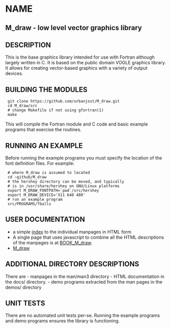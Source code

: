 # NAME
## M_draw - low level vector graphics library

## DESCRIPTION

This is the base graphics library intended for use with Fortran
although largely written in C. It is based on the public domain
VOGLE graphics library. It allows for creating vector-based 
graphics with a variety of output devices.

## BUILDING THE MODULES

     git clone https://github.com/urbanjost/M_draw.git
     cd M_draw/src
     # change Makefile if not using gfortran(1)
     make

This will compile the Fortran module and C code  and basic example
programs that exercise the routines.

## RUNNING AN EXAMPLE

Before running the example programs you must specify the location
of the font definition files. For example:

     # where M_draw is assumed to located
     cd ~github/M_draw
     # the hershey directory can be moved, and typically
     # is in /usr/share/hershey on GNU/Linux platforms
     export M_DRAW_FONTPATH=`pwd`/src/hershey
     export M_DRAW_DEVICE='X11 640 480'
     # run an example program
     src/PROGRAMS/fballs

## USER DOCUMENTATION

   - a simple [index](https://urbanjost.github.io/M_draw/) to
     the individual manpages in HTML form
   - A single page that uses javascript to combine all the HTML
     descriptions of the manpages is at 
     [BOOK_M_draw](https://urbanjost.github.io/M_draw/BOOK_M_draw.html).
   - [M_draw](https://urbanjost.github.io/M_draw/M_draw.html)


## ADDITIONAL DIRECTORY DESCRIPTIONS

There are 
    - manpages in the man/man3 directory 
    - HTML documentation in the docs/ directory.
    - demo programs extracted from the man pages in the demos/ directory

## UNIT TESTS

There are no automated unit tests per-se. Running the example programs
and demo programs ensures the library is functioning.
